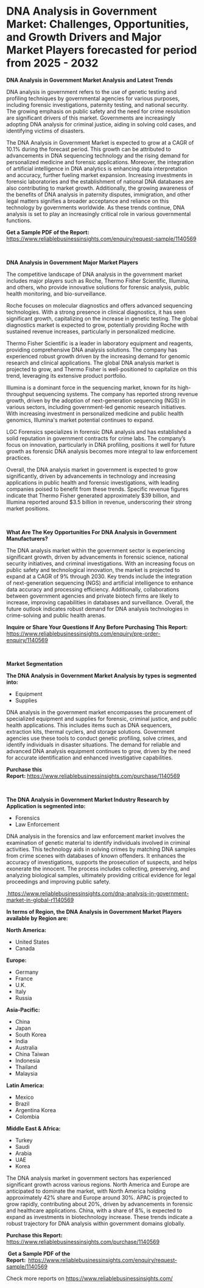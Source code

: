 <p><h1>DNA Analysis in Government Market: Challenges, Opportunities, and Growth Drivers and Major Market Players forecasted for period from 2025 - 2032</h1></p><p><strong>DNA Analysis in Government Market Analysis and Latest Trends</strong></p>
<p><p>DNA analysis in government refers to the use of genetic testing and profiling techniques by governmental agencies for various purposes, including forensic investigations, paternity testing, and national security. The growing emphasis on public safety and the need for crime resolution are significant drivers of this market. Governments are increasingly adopting DNA analysis for criminal justice, aiding in solving cold cases, and identifying victims of disasters.</p><p>The DNA Analysis in Government Market is expected to grow at a CAGR of 10.1% during the forecast period. This growth can be attributed to advancements in DNA sequencing technology and the rising demand for personalized medicine and forensic applications. Moreover, the integration of artificial intelligence in DNA analytics is enhancing data interpretation and accuracy, further fueling market expansion. Increasing investments in forensic laboratories and the establishment of national DNA databases are also contributing to market growth. Additionally, the growing awareness of the benefits of DNA analysis in paternity disputes, immigration, and other legal matters signifies a broader acceptance and reliance on this technology by governments worldwide. As these trends continue, DNA analysis is set to play an increasingly critical role in various governmental functions.</p></p>
<p><strong>Get a Sample PDF of the Report:&nbsp;</strong> <a href="https://www.reliablebusinessinsights.com/enquiry/request-sample/1140569?utm_campaign=3030&utm_medium=2&utm_source=Github&utm_content=ia&utm_term=25032025&utm_id=dna-analysis-in-government">https://www.reliablebusinessinsights.com/enquiry/request-sample/1140569</a></p>
<p>&nbsp;</p>
<p><strong>DNA Analysis in Government Major Market Players</strong></p>
<p><p>The competitive landscape of DNA analysis in the government market includes major players such as Roche, Thermo Fisher Scientific, Illumina, and others, who provide innovative solutions for forensic analysis, public health monitoring, and bio-surveillance.</p><p>Roche focuses on molecular diagnostics and offers advanced sequencing technologies. With a strong presence in clinical diagnostics, it has seen significant growth, capitalizing on the increase in genetic testing. The global diagnostics market is expected to grow, potentially providing Roche with sustained revenue increases, particularly in personalized medicine.</p><p>Thermo Fisher Scientific is a leader in laboratory equipment and reagents, providing comprehensive DNA analysis solutions. The company has experienced robust growth driven by the increasing demand for genomic research and clinical applications. The global DNA analysis market is projected to grow, and Thermo Fisher is well-positioned to capitalize on this trend, leveraging its extensive product portfolio.</p><p>Illumina is a dominant force in the sequencing market, known for its high-throughput sequencing systems. The company has reported strong revenue growth, driven by the adoption of next-generation sequencing (NGS) in various sectors, including government-led genomic research initiatives. With increasing investment in personalized medicine and public health genomics, Illumina's market potential continues to expand.</p><p>LGC Forensics specializes in forensic DNA analysis and has established a solid reputation in government contracts for crime labs. The company’s focus on innovation, particularly in DNA profiling, positions it well for future growth as forensic DNA analysis becomes more integral to law enforcement practices.</p><p>Overall, the DNA analysis market in government is expected to grow significantly, driven by advancements in technology and increasing applications in public health and forensic investigations, with leading companies poised to benefit from these trends. Specific revenue figures indicate that Thermo Fisher generated approximately $39 billion, and Illumina reported around $3.5 billion in revenue, underscoring their strong market positions.</p></p>
<p>&nbsp;</p>
<p><strong>What Are The Key Opportunities For DNA Analysis in Government Manufacturers?</strong></p>
<p><p>The DNA analysis market within the government sector is experiencing significant growth, driven by advancements in forensic science, national security initiatives, and criminal investigations. With an increasing focus on public safety and technological innovation, the market is projected to expand at a CAGR of 9% through 2030. Key trends include the integration of next-generation sequencing (NGS) and artificial intelligence to enhance data accuracy and processing efficiency. Additionally, collaborations between government agencies and private biotech firms are likely to increase, improving capabilities in databases and surveillance. Overall, the future outlook indicates robust demand for DNA analysis technologies in crime-solving and public health arenas.</p></p>
<p><strong>Inquire or Share Your Questions If Any Before Purchasing This Report:</strong> <a href="https://www.reliablebusinessinsights.com/enquiry/pre-order-enquiry/1140569?utm_campaign=3030&utm_medium=2&utm_source=Github&utm_content=ia&utm_term=25032025&utm_id=dna-analysis-in-government">https://www.reliablebusinessinsights.com/enquiry/pre-order-enquiry/1140569</a></p>
<p>&nbsp;</p>
<p><strong>Market Segmentation</strong></p>
<p><strong>The DNA Analysis in Government Market Analysis by types is segmented into:</strong></p>
<p><ul><li>Equipment</li><li>Supplies</li></ul></p>
<p><p>DNA analysis in the government market encompasses the procurement of specialized equipment and supplies for forensic, criminal justice, and public health applications. This includes items such as DNA sequencers, extraction kits, thermal cyclers, and storage solutions. Government agencies use these tools to conduct genetic profiling, solve crimes, and identify individuals in disaster situations. The demand for reliable and advanced DNA analysis equipment continues to grow, driven by the need for accurate identification and enhanced investigative capabilities.</p></p>
<p><strong>Purchase this Report:&nbsp;</strong><a href="https://www.reliablebusinessinsights.com/purchase/1140569?utm_campaign=3030&utm_medium=2&utm_source=Github&utm_content=ia&utm_term=25032025&utm_id=dna-analysis-in-government">https://www.reliablebusinessinsights.com/purchase/1140569</a></p>
<p>&nbsp;</p>
<p><strong>The DNA Analysis in Government Market Industry Research by Application is segmented into:</strong></p>
<p><ul><li>Forensics</li><li>Law Enforcement</li></ul></p>
<p><p>DNA analysis in the forensics and law enforcement market involves the examination of genetic material to identify individuals involved in criminal activities. This technology aids in solving crimes by matching DNA samples from crime scenes with databases of known offenders. It enhances the accuracy of investigations, supports the prosecution of suspects, and helps exonerate the innocent. The process includes collecting, preserving, and analyzing biological samples, ultimately providing critical evidence for legal proceedings and improving public safety.</p></p>
<p><a href="https://www.reliablebusinessinsights.com/dna-analysis-in-government-market-in-global-r1140569?utm_campaign=3030&utm_medium=2&utm_source=Github&utm_content=ia&utm_term=25032025&utm_id=dna-analysis-in-government">&nbsp;https://www.reliablebusinessinsights.com/dna-analysis-in-government-market-in-global-r1140569</a></p>
<p><strong>In terms of Region, the DNA Analysis in Government Market Players available by Region are:</strong></p>
<p>
    <p> <strong> North America: </strong>
        <ul>
            <li>United States</li>
            <li>Canada</li>
        </ul>
        </p> 
    <p> <strong> Europe: </strong>
        <ul>
            <li>Germany</li>
            <li>France</li>
            <li>U.K.</li>
            <li>Italy</li>
            <li>Russia</li>
        </ul>
        </p> 
    <p> <strong> Asia-Pacific: </strong>
        <ul>
            <li>China</li>
            <li>Japan</li>
            <li>South Korea</li>
            <li>India</li>
            <li>Australia</li>
            <li>China Taiwan</li>
            <li>Indonesia</li>
            <li>Thailand</li>
            <li>Malaysia</li>
        </ul>
        </p> 
    <p> <strong> Latin America: </strong>
        <ul>
            <li>Mexico</li>
            <li>Brazil</li>
            <li>Argentina Korea</li>
            <li>Colombia</li>
        </ul>
        </p> 
    <p> <strong> Middle East & Africa: </strong>
        <ul>
            <li>Turkey</li>
            <li>Saudi</li>
            <li>Arabia</li>
            <li>UAE</li>
            <li>Korea</li>
        </ul>
    </p>
    </p>
<p><p>The DNA analysis market in government sectors has experienced significant growth across various regions. North America and Europe are anticipated to dominate the market, with North America holding approximately 42% share and Europe around 30%. APAC is projected to grow rapidly, contributing about 20%, driven by advancements in forensic and healthcare applications. China, with a share of 8%, is expected to expand as investments in biotechnology increase. These trends indicate a robust trajectory for DNA analysis within government domains globally.</p></p>
<p><strong>Purchase this Report: </strong><a href="https://www.reliablebusinessinsights.com/purchase/1140569?utm_campaign=3030&utm_medium=2&utm_source=Github&utm_content=ia&utm_term=25032025&utm_id=dna-analysis-in-government">https://www.reliablebusinessinsights.com/purchase/1140569</a></p>
<p>&nbsp;<strong>Get a Sample PDF of the Report:&nbsp;&nbsp;</strong><a href="https://www.reliablebusinessinsights.com/enquiry/request-sample/1140569?utm_campaign=3030&utm_medium=2&utm_source=Github&utm_content=ia&utm_term=25032025&utm_id=dna-analysis-in-government">https://www.reliablebusinessinsights.com/enquiry/request-sample/1140569</a></p>
<p><strong></strong></p>
<p>Check more reports on <a href="https://www.reliablebusinessinsights.com/?utm_campaign=3030&utm_medium=2&utm_source=Github&utm_content=ia&utm_term=25032025&utm_id=dna-analysis-in-government">https://www.reliablebusinessinsights.com/</a></p>